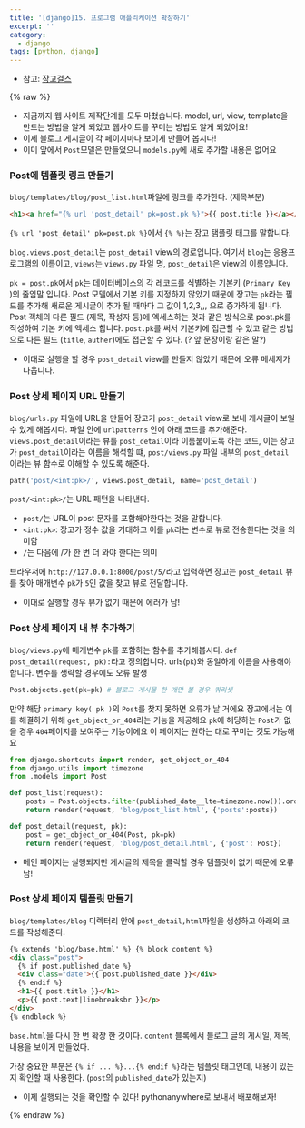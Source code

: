 ```yaml
---
title: '[django]15. 프로그램 애플리케이션 확장하기'
excerpt: ''
category:
  - django
tags: [python, django]
---
```


- 참고: [장고걸스](https://tutorial.djangogirls.org/ko/extend_your_application/)

{% raw %}

- 지금까지 웹 사이트 제작단계를 모두 마쳤습니다. model, url, view, template을 만드는 방법을 알게 되었고 웹사이트를 꾸미는 방법도 알게 되었어요!
- 이제 블로그 게시글이 각 페이지마다 보이게 만들어 봅시다!
- 이미 앞에서 `Post`모델은 만들었으니 `models.py`에 새로 추가할 내용은 없어요

### Post에 템플릿 링크 만들기

`blog/templates/blog/post_list.html`파일에 링크를 추가한다. (제목부분)

```html
<h1><a href="{% url 'post_detail' pk=post.pk %}">{{ post.title }}</a></h1>
```

`{% url 'post_detail' pk=post.pk %}`에서 `{% %}`는 장고 탬플릿 태그를 말합니다.

`blog.views.post_detail`는 `post_detail` view의 경로입니다. 여기서 `blog`는 응용프로그램의 이름이고, `views`는 `views.py` 파일 명, `post_detail`은 view의 이름입니다.

`pk = post.pk`에서 `pk`는 데이터베이스의 각 레코드를 식별하는 기본키 (`Primary Key` )의 줄임말 입니다. Post 모델에서 기본 키를 지정하지 않았기 때문에 장고는 `pk`라는 필드를 추가해 새로운 게시글이 추가 될 때마다 그 값이 1,2,3,,, 으로 증가하게 됩니다. Post 객체의 다른 필드 (제목, 작성자 등)에 엑세스하는 것과 같은 방식으로 post.pk를 작성하여 기본 키에 엑세스 합니다. `post.pk`를 써서 기본키에 접근할 수 있고 같은 방법으로 다른 필드 (`title`, `auther`)에도 접근할 수 있다. (? 앞 문장이랑 같은 말?)

- 이대로 실행을 할 경우 `post_detail` view를 만들지 않았기 때문에 오류 메세지가 나옵니다.

### Post 상세 페이지 URL 만들기

`blog/urls.py` 파일에 URL을 만들어 장고가 `post_detail` view로 보내 게시글이 보일 수 있게 해봅시다. 파일 안에 `urlpatterns` 안에 아래 코드를 추가해준다. `views.post_detail`이라는 뷰를 `post_detail`이라 이름붙이도록 하는 코드, 이는 장고가 `post_detail`이라는 이름을 해석할 떄, `post/views.py` 파일 내부의 `post_detail`이라는 뷰 함수로 이해할 수 있도록 해준다.

```python
path('post/<int:pk>/', views.post_detail, name='post_detail')
```

`post/<int:pk>/`는 URL 패턴을 나타낸다.

- `post/`는 URL이 post 문자를 포함해야한다는 것을 말합니다.
- `<int:pk>`: 장고가 정수 값을 기대하고 이를 `pk`라는 변수로 뷰로 전송한다는 것을 의미함
- `/`는 다음에 /가 한 번 더 와야 한다는 의미

브라우저에 `http://127.0.0.1:8000/post/5/`라고 입력하면 장고는 `post_detail` 뷰를 찾아 매개변수 `pk`가 `5`인 값을 찾고 뷰로 전달합니다.

- 이대로 실행할 경우 뷰가 없기 때문에 에러가 남!

### Post 상세 페이지 내 뷰 추가하기

`blog/views.py`에 매개변수 `pk`를 포함하는 함수를 추가해봅시다. `def post_detail(request, pk):`라고 정의합니다. urls(`pk`)와 동일하게 이름을 사용해야 합니다. 변수를 생략할 경우에도 오류 발생

```python
Post.objects.get(pk=pk) # 블로그 게시물 한 개만 볼 경우 쿼리셋
```

만약 해당 `primary key( pk )`의 `Post`를 찾지 못하면 오류가 날 거에요 장고에서는 이를 해결하기 위해 `get_object_or_404`라는 기능을 제공해요 `pk`에 해당하는 `Post`가 없을 경우 `404`페이지를 보여주는 기능이에요 이 페이지는 원하는 대로 꾸미는 것도 가능해요

```python
from django.shortcuts import render, get_object_or_404
from django.utils import timezone
from .models import Post

def post_list(request):
    posts = Post.objects.filter(published_date__lte=timezone.now()).order_by('published_date')
    return render(request, 'blog/post_list.html', {'posts':posts})

def post_detail(request, pk):
    post = get_object_or_404(Post, pk=pk)
    return render(request, 'blog/post_detail.html', {'post': Post})
```

- 메인 페이지는 실행되지만 게시글의 제목을 클릭할 경우 템플릿이 없기 때문에 오류남!

### Post 상세 페이지 템플릿 만들기

`blog/templates/blog` 디렉터리 안에 `post_detail,html`파일을 생성하고 아래의 코드를 작성해준다.

```html
{% extends 'blog/base.html' %} {% block content %}
<div class="post">
  {% if post.published_date %}
  <div class="date">{{ post.published_date }}</div>
  {% endif %}
  <h1>{{ post.title }}</h1>
  <p>{{ post.text|linebreaksbr }}</p>
</div>
{% endblock %}
```

`base.html`을 다시 한 번 확장 한 것이다. `content` 블록에서 블로그 글의 게시일, 제목, 내용을 보이게 만들었다.

가장 중요한 부분은 `{% if ... %}...{% endif %}`라는 템플릿 태그인데, 내용이 있는지 확인할 때 사용한다. (`post`의 `published_date`가 있는지)

- 이제 실행되는 것을 확인할 수 있다! pythonanywhere로 보내서 배포해보자!

{% endraw %}
